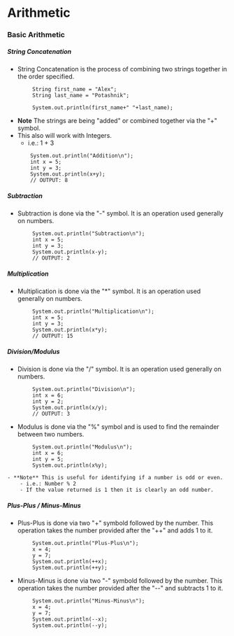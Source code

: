 # Arithmetic


### Basic Arithmetic


##### String Concatenation
- String Concatenation is the process of combining two strings together in the order specified.
```
		String first_name = "Alex";
		String last_name = "Potashnik";

		System.out.println(first_name+" "+last_name);
```
- **Note** The strings are being "added" or combined together via the "+" symbol. 
- This also will work with Integers. 
	- i.e.:  1 + 3 
	```
		System.out.println("Addition\n");
		int x = 5;
		int y = 3;
		System.out.println(x+y);
		// OUTPUT: 8

	```

##### Subtraction
- Subtraction is done via the "-" symbol. It is an operation used generally on numbers.

```
		System.out.println("Subtraction\n");
		int x = 5;
		int y = 3;
		System.out.println(x-y);
		// OUTPUT: 2

```


##### Multiplication
- Multiplication is done via the "*" symbol. It is an operation used generally on numbers.

```
		System.out.println("Multiplication\n");
		int x = 5;
		int y = 3;
		System.out.println(x*y);
		// OUTPUT: 15
```



##### Division/Modulus
- Division is done via the "/" symbol. It is an operation used generally on numbers.
```
		System.out.println("Division\n");
		int x = 6;
		int y = 2;
		System.out.println(x/y);
		// OUTPUT: 3
```
- Modulus is done via the "%" symbol and is used to find the remainder between two numbers.
```
		System.out.println("Modulus\n");
		int x = 6;
		int y = 5;
		System.out.println(x%y);
```
	- **Note** This is useful for identifying if a number is odd or even. 
		- i.e.: Number % 2
		- If the value returned is 1 then it is clearly an odd number.


##### Plus-Plus / Minus-Minus
- Plus-Plus is done via two "+" symbold followed by the number. This operation takes the number provided after the "++" and adds 1 to it.
```
		System.out.println("Plus-Plus\n");
		x = 4;
		y = 7;
		System.out.println(++x);
		System.out.println(++y);
```
- Minus-Minus is done via two "-" symbold followed by the number. This operation takes the number provided after the "--" and subtracts 1 to it.
```
		System.out.println("Minus-Minus\n");
		x = 4;
		y = 7;
		System.out.println(--x);
		System.out.println(--y);
```




